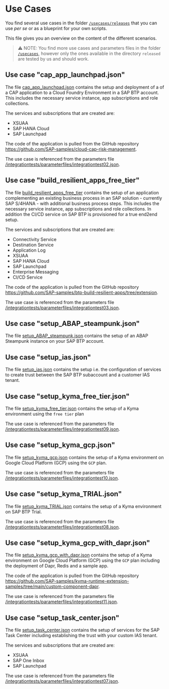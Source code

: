# Use Cases

You find several use cases in the folder [`/usecases/releases`](../usecases/released) that you can use *per se* or as a blueprint for your own scripts.

This file gives you an overview on the content of the different scenarios.

> ⚠ NOTE: You find more use cases and parameters files in the folder [`/usecases`](../usecases), however only the ones available in the directory `released` are tested by us and should work.

## Use case "cap_app_launchpad.json"

The file [cap_app_launchpad.json](../usecases/released/cap_app_launchpad.json) contains the setup and deployment of a of a CAP application to a Cloud Foundry Environment in a SAP BTP account. This includes the necessary service instance, app subscriptions and role collections.

The services and subscriptions that are created are:

* XSUAA
* SAP HANA Cloud
* SAP Launchpad

The code of the application is pulled from the GitHub repository <https://github.com/SAP-samples/cloud-cap-risk-management>.

The use case is referenced from the parameters file [/integrationtests/parameterfiles/integrationtest02.json](../integrationtests/parameterfiles/integrationtest02.json).

## Use case "build_resilient_apps_free_tier"

The file [build_resilient_apps_free_tier](../usecases/released/build_resilient_apps_free_tier) contains the setup of an application complementing an existing business process in an SAP solution - currently SAP S/4HANA - with additional business process steps. This includes the necessary service instance, app subscriptions and role collections. In addition the CI/CD service on SAP BTP is provisioned for a true end2end setup.

The services and subscriptions that are created are:

* Connectivity Service
* Destination Service
* Application Log
* XSUAA
* SAP HANA Cloud
* SAP Launchpad
* Enterprise Messaging
* CI/CD Service

The code of the application is pulled from the GitHub repository <https://github.com/SAP-samples/btp-build-resilient-apps/tree/extension>.

The use case is referenced from the parameters file [/integrationtests/parameterfiles/integrationtest03.json](../integrationtests/parameterfiles/integrationtest03.json).

## Use case "setup_ABAP_steampunk.json"

The file [setup_ABAP_steampunk.json](../usecases/released/setup_ABAP_steampunk.json) contains the setup of an ABAP Steampunk instance on your SAP BTP account.

## Use case "setup_ias.json"

The file [setup_ias.json](../usecases/released/setup_ias.json) contains the setup i.e. the configuration of services to create trust between the SAP BTP subaccount and a customer IAS tenant.

## Use case "setup_kyma_free_tier.json"

The file [setup_kyma_free_tier.json](../usecases/released/setup_kyma_free_tier.json) contains the setup of a Kyma environment using the `free tier` plan

The use case is referenced from the parameters file [/integrationtests/parameterfiles/integrationtest09.json](../integrationtests/parameterfiles/integrationtest09.json).

## Use case "setup_kyma_gcp.json"

The file [setup_kyma_gcp.json](../usecases/released/setup_kyma_gcp.json) contains the setup of a Kyma environment on Google Cloud Platform (GCP) using the `GCP` plan.

The use case is referenced from the parameters file [/integrationtests/parameterfiles/integrationtest10.json](../integrationtests/parameterfiles/integrationtest10.json).

## Use case "setup_kyma_TRIAL.json"

The file [setup_kyma_TRIAL.json](../usecases/released/setup_kyma_TRIAL.json) contains the setup of a Kyma environment on SAP BTP Trial.

The use case is referenced from the parameters file [/integrationtests/parameterfiles/integrationtest08.json](../integrationtests/parameterfiles/integrationtest08.json).

## Use case "setup_kyma_gcp_with_dapr.json"

The file [setup_kyma_gcp_with_dapr.json](../usecases/released/setup_kyma_gcp_with_dapr.json) contains the setup of a Kyma environment  on Google Cloud Platform (GCP) using the `GCP` plan including the deployment of Dapr, Redis and a sample app.

The code of the application is pulled from the GitHub repository <https://github.com/SAP-samples/kyma-runtime-extension-samples/tree/main/custom-component-dapr>.

The use case is referenced from the parameters file [/integrationtests/parameterfiles/integrationtest11.json](../integrationtests/parameterfiles/integrationtest11.json).

## Use case "setup_task_center.json"

The file [setup_task_center.json](../usecases/released/setup_task_center.json) contains the setup of services for the SAP Task Center including establishing the trust with your custom IAS tenant.

The services and subscriptions that are created are:

* XSUAA
* SAP One Inbox
* SAP Launchpad

The use case is referenced from the parameters file [/integrationtests/parameterfiles/integrationtest07.json](../integrationtests/parameterfiles/integrationtest07.json).
